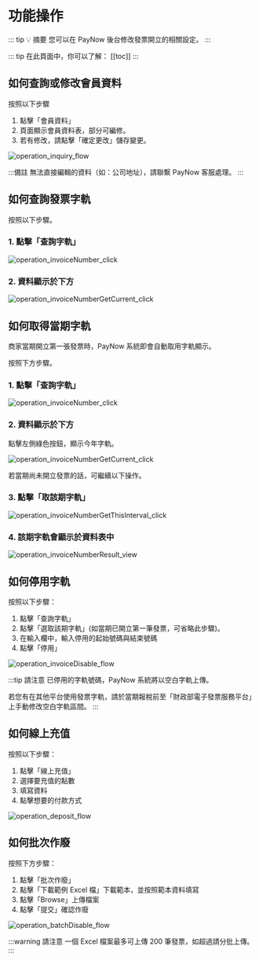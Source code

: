 # 功能操作

::: tip 💡 摘要
您可以在 PayNow 後台修改發票開立的相關設定。
:::

::: tip 在此頁面中，你可以了解：
[[toc]]
:::

## 如何查詢或修改會員資料

按照以下步驟
1. 點擊「會員資料」
2. 頁面顯示會員資料表，部分可編修。
3. 若有修改，請點擊「確定更改」儲存變更。

![operation_inquiry_flow](./images/operation/operation_inquiry_flow.png)

:::備註
無法直接編輯的資料（如：公司地址），請聯繫 PayNow 客服處理。
:::

## 如何查詢發票字軌

按照以下步驟。
### 1. 點擊「查詢字軌」

![operation_invoiceNumber_click](operation_invoiceNumber_click)

### 2. 資料顯示於下方

![operation_invoiceNumberGetCurrent_click](./images/operation/operation_invoiceNumberGetCurrent_click.png)

## 如何取得當期字軌

商家當期開立第一張發票時，PayNow 系統即會自動取用字軌顯示。

按照下方步驟。

### 1. 點擊「查詢字軌」

![operation_invoiceNumber_click](operation_invoiceNumber_click)

### 2. 資料顯示於下方

點擊左側綠色按鈕，顯示今年字軌。

![operation_invoiceNumberGetCurrent_click](./images/operation/operation_invoiceNumberGetCurrent_click.png)

若當期尚未開立發票的話，可繼續以下操作。

### 3. 點擊「取該期字軌」

![operation_invoiceNumberGetThisInterval_click](./images/operation/operation_invoiceNumberGetThisInterval_click.png)

### 4. 該期字軌會顯示於資料表中

![operation_invoiceNumberResult_view](./images/operation/operation_invoiceNumberResult_view.png)

## 如何停用字軌

按照以下步驟：
1. 點擊「查詢字軌」
2. 點擊「選取該期字軌」(如當期已開立第一筆發票，可省略此步驟)。
3. 在輸入欄中，輸入停用的起始號碼與結束號碼
4. 點擊「停用」

![operation_invoiceDisable_flow](./images/operation/operation_invoiceDisable_flow.png)

:::tip 請注意
已停用的字軌號碼，PayNow 系統將以空白字軌上傳。

若您有在其他平台使用發票字軌，請於當期報稅前至「財政部電子發票服務平台」上手動修改空白字軌區間。
:::

## 如何線上充值

按照以下步驟：
1. 點擊「線上充值」
2. 選擇要充值的點數
3. 填寫資料
4. 點擊想要的付款方式

![operation_deposit_flow](./images/operation/operation_deposit_flow.png)

<!-- @TODO 線上充值是用在哪裡 -->

## 如何批次作廢

按照下方步驟：
1. 點擊「批次作廢」
2. 點擊「下載範例 Excel 檔」下載範本，並按照範本資料填寫
3. 點擊「Browse」上傳檔案
4. 點擊「提交」確認作廢

![operation_batchDisable_flow](./images/operation/operation_batchDisable_flow.png)

:::warning 請注意
一個 Excel 檔案最多可上傳 200 筆發票，如超過請分批上傳。
:::